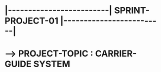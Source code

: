 # |-------------------------| SPRINT-PROJECT-01 |-------------------------|

# --> PROJECT-TOPIC : CARRIER-GUIDE SYSTEM
